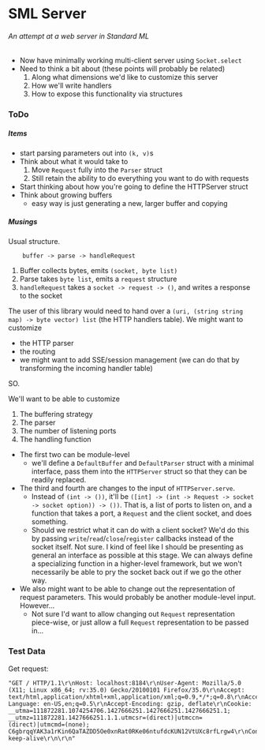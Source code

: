 # SML Server
###### An attempt at a web server in Standard ML

- Now have minimally working multi-client server using `Socket.select`
- Need to think a bit about (these points will probably be related)
	1. Along what dimensions we'd like to customize this server
	2. How we'll write handlers
	3. How to expose this functionality via structures


### ToDo

##### Items

- start parsing parameters out into `(k, v)`s
- Think about what it would take to
	1. Move `Request` fully into the `Parser` struct
	2. Still retain the ability to do everything you want to do with requests
- Start thinking about how you're going to define the HTTPServer struct
- Think about growing buffers
	- easy way is just generating a new, larger buffer and copying

##### Musings

Usual structure.

        buffer -> parse -> handleRequest

1. Buffer collects bytes, emits `(socket, byte list)`
2. Parse takes `byte list`, emits a `request` structure
3. `handleRequest` takes a `socket -> request -> ()`, and writes a response to the socket

The user of this library would need to hand over a `(uri, (string string map) -> byte vector) list` (the HTTP handlers table). We might want to customize

- the HTTP parser
- the routing
- we might want to add SSE/session management (we can do that by transforming the incoming handler table)

SO.

We'll want to be able to customize

1. The buffering strategy
2. The parser
3. The number of listening ports
4. The handling function

- The first two can be module-level
	- we'll define a `DefaultBuffer` and `DefaultParser` struct with a minimal interface, pass them into the `HTTPServer` struct so that they can be readily replaced.
- The third and fourth are changes to the input of `HTTPServer.serve`.
	- Instead of `(int -> ())`, it'll be `([int] -> (int -> Request -> socket -> socket option)) -> ())`. That is, a list of ports to listen on, and a function that takes a port, a `Request` and the client socket, and does something.
	- Should we restrict what it can do with a client socket? We'd do this by passing `write`/`read`/`close`/`register` callbacks instead of the socket itself. Not sure. I kind of feel like I should be presenting as general an interface as possible at this stage. We can always define a specializing function in a higher-level framework, but we won't necessarily be able to pry the socket back out if we go the other way.
- We also might want to be able to change out the representation of request parameters. This would probably be another module-level input. However...
	- Not sure I'd want to allow changing out `Request` representation piece-wise, or just allow a full `Request` representation to be passed in...

### Test Data

Get request:

    "GET / HTTP/1.1\r\nHost: localhost:8184\r\nUser-Agent: Mozilla/5.0 (X11; Linux x86_64; rv:35.0) Gecko/20100101 Firefox/35.0\r\nAccept: text/html,application/xhtml+xml,application/xml;q=0.9,*/*;q=0.8\r\nAccept-Language: en-US,en;q=0.5\r\nAccept-Encoding: gzip, deflate\r\nCookie: __utma=111872281.1074254706.1427666251.1427666251.1427666251.1; __utmz=111872281.1427666251.1.1.utmcsr=(direct)|utmccn=(direct)|utmcmd=(none); C6gbrqqYAK3a1rKin6QaTAZDD5Oe0xnRat0RKe06ntufdcKUN12VtUXc8rfLrgw4\r\nConnection: keep-alive\r\n\r\n"
